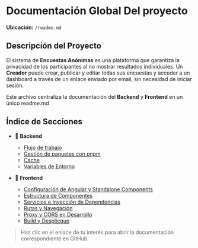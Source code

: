# Documentación Global Del proyecto

**Ubicación:** `/readme.md`

## Descripción del Proyecto

El sistema de **Encuestas Anónimas** es una plataforma que garantiza la privacidad de los participantes al no mostrar resultados individuales. Un **Creador** puede crear, publicar y editar todas sus encuestas y acceder a un dashboard a través de un enlace enviado por email, sin necesidad de iniciar sesión.

Este archivo centraliza la documentación del **Backend** y **Frontend** en un único readme.md

## Índice de Secciones

- 🔰 **Backend**

  - [Flujo de trabajo](./docs/flujo-de-trabajo.md)
  - [Gestión de paquetes con pnpm](./docs/gestion-de-paquetes.md)
  - [Cache](./docs/cache.md)
  - [Variables de Entorno](./docs/env.md)

- 🚀 **Frontend**
  - [Configuración de Angular y Standalone Components](#configuracion-de-angular-y-standalone-components)
  - [Estructura de Componentes](#estructura-de-componentes)
  - [Servicios e Inyección de Dependencias](#servicios-e-inyeccion-de-dependencias)
  - [Rutas y Navegación](#rutas-y-navegacion)
  - [Proxy y CORS en Desarrollo](#proxy-y-cors-en-desarrollo)
  - [Build y Despliegue](#build-y-despliegue)

> Haz clic en el enlace de tu interés para abrir la documentación correspondiente en GitHub. 
